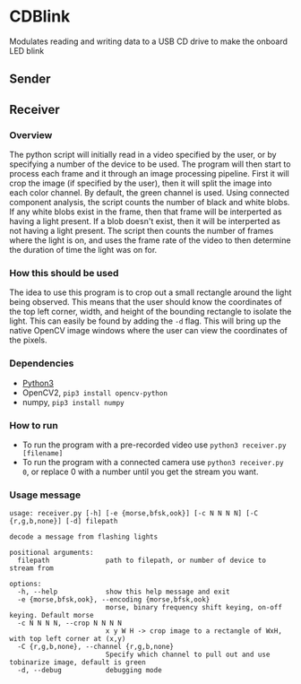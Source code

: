 # CDBlink
Modulates reading and writing data to a USB CD drive to make the onboard LED blink 

## Sender

## Receiver

### Overview
The python script will initially read in a video specified by the user, or by specifying a number of the device to be used. The
program will then start to process each frame and it through an
image processing pipeline. First it will crop the image (if
specified by the user), then it will split the image into each color channel.
By default, the green channel is used. Using connected component analysis, the
script counts the number of black and white blobs. If any white blobs exist in
the frame, then that frame will be interperted as having a light present. If a
blob doesn't exist, then it will be interperted as not having a light present.
The script then counts the number of frames where the light is on, and uses the
frame rate of the video to then determine the duration of time the light was on
for.

### How this should be used
The idea to use this program is to crop out a small rectangle around the light
being observed. This means that the user should know the coordinates of the
top left corner, width, and height of the bounding rectangle to isolate the
light. This can easily be found by adding the `-d` flag. This will bring up the 
native OpenCV image windows where the user can view the coordinates of the pixels. 

### Dependencies
- [Python3](https://www.python.org/downloads/)
- OpenCV2, `pip3 install opencv-python`
- numpy, `pip3 install numpy`

### How to run
- To run the program with a pre-recorded video use `python3 receiver.py [filename]`
- To run the program with a connected camera use `python3 receiver.py 0`, or replace 0 with a number until you get the stream you want.

### Usage message
```
usage: receiver.py [-h] [-e {morse,bfsk,ook}] [-c N N N N] [-C {r,g,b,none}] [-d] filepath

decode a message from flashing lights

positional arguments:
  filepath              path to filepath, or number of device to stream from

options:
  -h, --help            show this help message and exit
  -e {morse,bfsk,ook}, --encoding {morse,bfsk,ook}
                        morse, binary frequency shift keying, on-off keying. Default morse
  -c N N N N, --crop N N N N
                        x y W H -> crop image to a rectangle of WxH, with top left corner at (x,y)
  -C {r,g,b,none}, --channel {r,g,b,none}
                        Specify which channel to pull out and use tobinarize image, default is green
  -d, --debug           debugging mode
```
